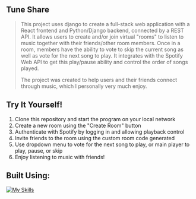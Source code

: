 ## Tune Share

>
> This project uses django to create a full-stack web application with a React frontend and Python/Django backend, connected by a REST
>API. It allows users to create and/or join virtual "rooms" to listen to music together with their friends/other room members. Once in a
>room, members have the ability to vote to skip the current song as well as vote for the next song to play. It integrates with the Spotify
>Web API to get this play/pause ability and control the order of songs played.
>
>The project was created to help users and their friends connect through music, which I personally very much enjoy.
>

## Try It Yourself!

1. Clone this repository and start the program on your local network
2. Create a new room using the "Create Room" button
3. Authenticate with Spotify by logging in and allowing playback control
4. Invite friends to the room using the custom room code generated
5. Use dropdown menu to vote for the next song to play, or main player to play, pause, or skip
6. Enjoy listening to music with friends!

## Built Using:

[![My Skills](https://skillicons.dev/icons?i=react,django,git,py,js&perline=5)](https://skillicons.dev)
